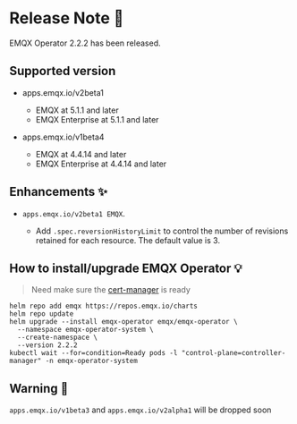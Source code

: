 # Release Note 🍻

EMQX Operator 2.2.2 has been released.

## Supported version
+ apps.emqx.io/v2beta1

  + EMQX at 5.1.1 and later
  + EMQX Enterprise at 5.1.1 and later

+ apps.emqx.io/v1beta4

  + EMQX at 4.4.14 and later
  + EMQX Enterprise at 4.4.14 and later

## Enhancements ✨

+ `apps.emqx.io/v2beta1 EMQX`.

  + Add `.spec.reversionHistoryLimit` to control the number of revisions retained for each resource. The default value is 3.

## How to install/upgrade EMQX Operator 💡

> Need make sure the [cert-manager](https://cert-manager.io/) is ready

```
helm repo add emqx https://repos.emqx.io/charts
helm repo update
helm upgrade --install emqx-operator emqx/emqx-operator \
  --namespace emqx-operator-system \
  --create-namespace \
  --version 2.2.2
kubectl wait --for=condition=Ready pods -l "control-plane=controller-manager" -n emqx-operator-system
```

## Warning 🚨
`apps.emqx.io/v1beta3` and `apps.emqx.io/v2alpha1` will be dropped soon
